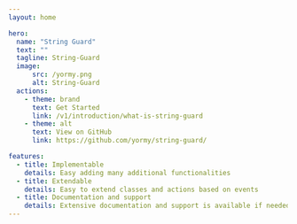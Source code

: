 ```yaml
---
layout: home

hero:
  name: "String Guard"
  text: ""
  tagline: String-Guard
  image:
      src: /yormy.png
      alt: String-Guard
  actions:
    - theme: brand
      text: Get Started
      link: /v1/introduction/what-is-string-guard
    - theme: alt
      text: View on GitHub
      link: https://github.com/yormy/string-guard/

features:
  - title: Implementable
    details: Easy adding many additional functionalities
  - title: Extendable
    details: Easy to extend classes and actions based on events
  - title: Documentation and support
    details: Extensive documentation and support is available if needed
---
```

